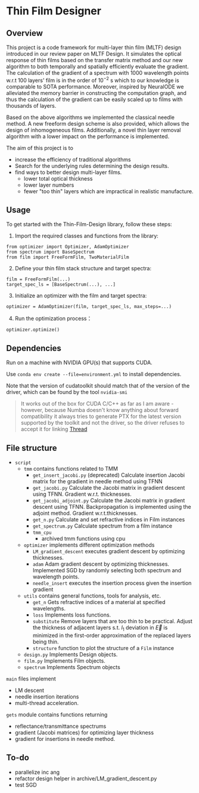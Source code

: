 # Thin Film Designer

## Overview
This project is a code framework for multi-layer thin film (MLTF) design introduced in our review paper on MLTF Design.
It simulates the optical response of thin films based on the transfer matrix method and our new algorithm to both temporally and spatially efficiently evaluate the gradient. The calculation of the gradient of a spectrum with $1000$ wavelength points w.r.t $100$ layers' film is in the order of $10^{-2}$ s which to our knowledge is comparable to SOTA performance. Moreover, inspired by NeuralODE we alleviated the memory barrier in constructing the computation graph, and thus the calculation of the gradient can be easily scaled up to films with thousands of layers.

Based on the above algorithms we implemented the classical needle method. A new freeform design scheme is also provided, which allows the design of inhomogeneous films. Additionally, a novel thin layer removal algorithm with a lower impact on the performance is implemented.

The aim of this project is to

- increase the efficiency of traditional algorithms
- Search for the underlying rules determining the design results.
- find ways to better design multi-layer films.
  - lower total optical thickness
  - lower layer numbers
  - fewer "too thin" layers which are impractical in realistic manufacture.
## Usage
To get started with the Thin-Film-Design library, follow these steps:

1. Import the required classes and functions from the library:
  ```
  from optimizer import Optimizer, AdamOptimizer
  from spectrum import BaseSpectrum
  from film import FreeFormFilm, TwoMaterialFilm
  ```
2. Define your thin film stack structure and target spectra:
  ```
  film = FreeFormFilm(...)
  target_spec_ls = [BaseSpectrum(...), ...]
  ```

3. Initialize an optimizer with the film and target spectra:
  ```
  optimizer = AdamOptimizer(film, target_spec_ls, max_steps=...)
  ```
4. Run the optimization process：
  ```
  optimizer.optimize()
  ```
## Dependencies

Run on a machine with NVIDIA GPU(s) that supports CUDA.

Use `conda env create --file=environment.yml` to install dependencies. 

Note that the version of cudatoolkit should match that of the version of the driver, which can be found by the tool `nvidia-smi`

> It works out of the box for CUDA C/C++ as far as I am aware - however, because Numba doesn't know anything about forward compatibility it always tries to generate PTX for the latest version supported by the toolkit and not the driver, so the driver refuses to accept it for linking [Thread](https://github.com/numba/numba/issues/7006)


## File structure

- `script`
  - `tmm` contains functions related to TMM
    - `get_insert_jacobi.py` (deprecated) Calculate insertion Jacobi matrix for the gradient in needle method using TFNN
    - `get_jacobi.py` Calculate the Jacobi matrix in gradient descent using TFNN. Gradient w.r.t. thicknesses.
    - `get_jacobi_adjoint.py` Calculate the Jacobi matrix in gradient descent using TFNN. Backpropagation is implemented using the adjoint method. Gradient w.r.t.thicknesses.
    - `get_n.py` Calculate and set refractive indices in Film instances
    - `get_spectrum.py` Calculate spectrum from a film instance
    - `tmm_cpu`
      - archived tmm functions using cpu
  - `optimizer` implements different optimization methods
    - `LM_gradient_descent` executes gradient descent by optimizing thicknesses.
    - `adam` Adam gradient descent by optimizing thicknesses. Implemented SGD by randomly selecting both spectrum and wavelength points.
    - `needle_insert` executes the insertion process given the insertion gradient
  - `utils` contains general functions, tools for analysis, etc.
    - `get_n` Gets refractive indices of a material at specified wavelengths.
    - `loss` Implements loss functions. 
    - `substitute` Remove layers that are too thin to be practical. Adjust the thickness of adjacent layers s.t. $l_1$ deviation in $\vec{E}$ is minimized in the first-order approximation of the replaced layers being thin. 
    - `structure` function to plot the structure of a `Film` instance
  - `design.py` Implements Design objects.
  - `film.py` Implements Film objects.
  - `spectrum` Implements Spectrum objects
  
`main` files implement

- LM descent
- needle insertion iterations
- multi-thread acceleration.

`gets` module contains functions returning

- reflectance/transmittance spectrums
- gradient (Jacobi matrices) for optimizing layer thickness
- gradient for insertions in needle method.

## To-do
- parallelize inc ang
- refactor design helper in archive/LM_gradient_descent.py
- test SGD

